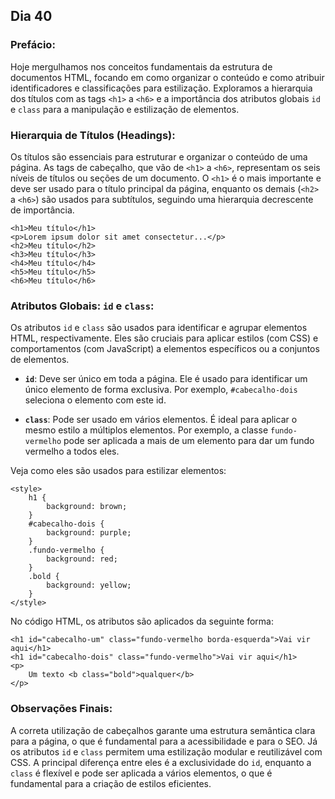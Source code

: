 ## Dia 40

### Prefácio:

Hoje mergulhamos nos conceitos fundamentais da estrutura de documentos HTML, focando em como organizar o conteúdo e como atribuir identificadores e classificações para estilização. Exploramos a hierarquia dos títulos com as tags ``<h1>`` a ``<h6>`` e a importância dos atributos globais ``id`` e ``class`` para a manipulação e estilização de elementos.

### Hierarquia de Títulos (Headings):
Os títulos são essenciais para estruturar e organizar o conteúdo de uma página. As tags de cabeçalho, que vão de ``<h1>`` a ``<h6>``, representam os seis níveis de títulos ou seções de um documento. O ``<h1>`` é o mais importante e deve ser usado para o título principal da página, enquanto os demais (``<h2>`` a ``<h6>``) são usados para subtítulos, seguindo uma hierarquia decrescente de importância.

````
<h1>Meu título</h1>
<p>Lorem ipsum dolor sit amet consectetur...</p>
<h2>Meu título</h2>
<h3>Meu título</h3>
<h4>Meu título</h4>
<h5>Meu título</h5>
<h6>Meu título</h6>
````

### Atributos Globais: ``id`` e ``class``:

Os atributos ``id`` e ``class`` são usados para identificar e agrupar elementos HTML, respectivamente. Eles são cruciais para aplicar estilos (com CSS) e comportamentos (com JavaScript) a elementos específicos ou a conjuntos de elementos.

- **``id``**: Deve ser único em toda a página. Ele é usado para identificar um único elemento de forma exclusiva. Por exemplo, ``#cabecalho-dois`` seleciona o elemento com este id.

- **``class``**: Pode ser usado em vários elementos. É ideal para aplicar o mesmo estilo a múltiplos elementos. Por exemplo, a classe ``fundo-vermelho`` pode ser aplicada a mais de um elemento para dar um fundo vermelho a todos eles.

Veja como eles são usados para estilizar elementos:

````
<style>
    h1 {
        background: brown;
    }
    #cabecalho-dois {
        background: purple;
    }
    .fundo-vermelho {
        background: red;
    }
    .bold {
        background: yellow;
    }
</style>
````

No código HTML, os atributos são aplicados da seguinte forma:

````
<h1 id="cabecalho-um" class="fundo-vermelho borda-esquerda">Vai vir aqui</h1>
<h1 id="cabecalho-dois" class="fundo-vermelho">Vai vir aqui</h1>
<p>
    Um texto <b class="bold">qualquer</b>
</p>
````

### Observações Finais:

A correta utilização de cabeçalhos garante uma estrutura semântica clara para a página, o que é fundamental para a acessibilidade e para o SEO. Já os atributos ``id`` e ``class`` permitem uma estilização modular e reutilizável com CSS. A principal diferença entre eles é a exclusividade do ``id``, enquanto a ``class`` é flexível e pode ser aplicada a vários elementos, o que é fundamental para a criação de estilos eficientes.